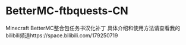 # BetterMC-ftbquests-CN
Minecraft BetterMC整合包任务书汉化补丁
具体介绍和使用方法请查看我的bilibili频道https://space.bilibili.com/179250719
